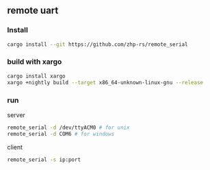 ## remote uart

### Install
```bash
cargo install --git https://github.com/zhp-rs/remote_serial
```

### build with xargo
```bash
cargo install xargo
xargo +nightly build --target x86_64-unknown-linux-gnu --release
```

### run

server
```bash
remote_serial -d /dev/ttyACM0 # for unix
remote_serial -d COM6 # for windows
```

client
```bash
remote_serial -s ip:port
```
